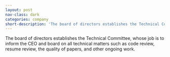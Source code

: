 ```yaml
---
layout: post
nav-class: dark
categories: company
short-description: 'The board of directors establishes the Technical Committee, whose job is to inform the CEO and board on all technical matters such as code review, resume review, the quality of papers, and other ongoing work.'
---
```

The board of directors establishes the Technical Committee, whose job
is to inform the CEO and board on all technical matters such as code
review, resume review, the quality of papers, and other ongoing work.
